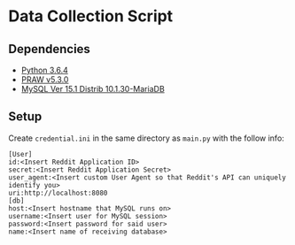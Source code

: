 # Data Collection Script
## Dependencies
- [Python 3.6.4](https://www.python.org/)
- [PRAW v5.3.0](https://praw.readthedocs.io/en/latest/index.html)
- [MySQL Ver 15.1 Distrib 10.1.30-MariaDB](https://www.mysql.com/)

## Setup
Create `credential.ini` in the same directory as `main.py` with the follow info:
```
[User]
id:<Insert Reddit Application ID>
secret:<Insert Reddit Application Secret>
user_agent:<Insert custom User Agent so that Reddit's API can uniquely identify you>
uri:http://localhost:8080
[db]
host:<Insert hostname that MySQL runs on>
username:<Insert user for MySQL session>
password:<Insert password for said user>
name:<Insert name of receiving database>
``` 
